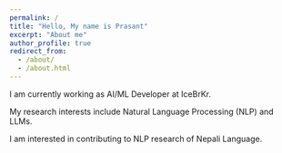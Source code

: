 ```yaml
---
permalink: /
title: "Hello, My name is Prasant"
excerpt: "About me"
author_profile: true
redirect_from: 
  - /about/
  - /about.html
---
```


I am currently working as AI/ML Developer at IceBrKr.

My research interests include Natural Language Processing (NLP) and LLMs.

I am interested in contributing to NLP research of Nepali Language.
